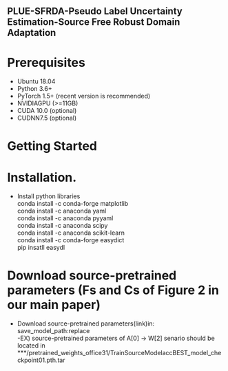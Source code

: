 ## PLUE-SFRDA-Pseudo Label Uncertainty Estimation-Source Free Robust Domain Adaptation
# Prerequisites
- Ubuntu 18.04
- Python 3.6+
- PyTorch 1.5+ (recent version is recommended)
- NVIDIAGPU (>=11GB)
- CUDA 10.0 (optional)
- CUDNN7.5 (optional)

# Getting Started
# Installation.
 - Install python libraries\
 conda install -c conda-forge matplotlib\
 conda install -c anaconda yaml\
 conda install -c anaconda pyyaml\
 conda install -c anaconda scipy\
 conda install -c anaconda scikit-learn\
 conda install -c conda-forge easydict\
 pip insatll easydl
# Download source-pretrained parameters (Fs and Cs of Figure 2 in our main paper)
- Download source-pretrained parameters(link)in: save_model_path:replace\
-EX) source-pretrained parameters of A[0] -> W[2] senario should be located in ***/pretrained_weights_office31/TrainSourceModelaccBEST_model_checkpoint01.pth.tar
